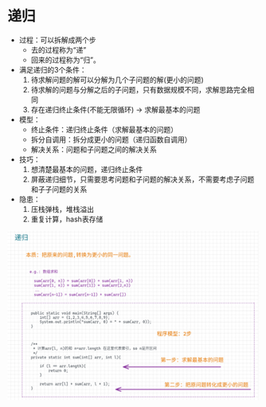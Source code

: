 # 递归

* 过程：可以拆解成两个步
  * 去的过程称为“递”
  * 回来的过程称为“归”。
* 满足递归的3个条件：
  1. 待求解问题的解可以分解为几个子问题的解(更小的问题)
  2. 待求解的问题与分解之后的子问题，只有数据规模不同，求解思路完全相同
  3. 存在递归终止条件(不能无限循环) -> 求解最基本的问题
* 模型：
  * 终止条件：递归终止条件（求解最基本的问题）
  * 拆分自调用：拆分成更小的问题（递归函数自调用）
  * 解决关系：问题和子问题之间的解决关系
* 技巧：
  1. 想清楚最基本的问题，递归终止条件
  2. 屏蔽递归细节，只需要思考问题和子问题的解决关系，不需要考虑子问题和子子问题的关系
* 隐患：
  1. 压栈弹栈，堆栈溢出
  2. 重复计算，hash表存储

![](img/image_2022-02-25-17-25-17.png)



































